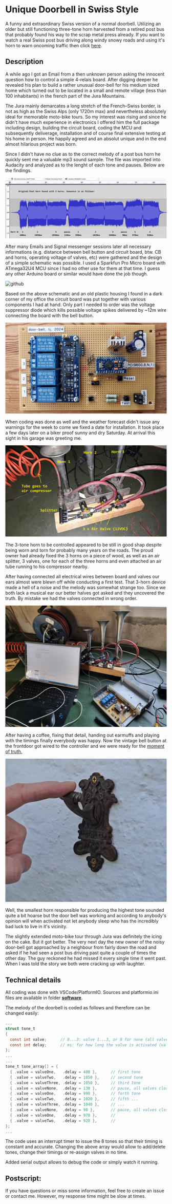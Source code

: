 # Unique Doorbell in Swiss Style
A funny and extraordinary Swiss version of a normal doorbell. Utilizing an older but still functioning three-tone horn harvested from a retired post bus that probably found his way to the scrap metal press already. If you want to watch a real Swiss post bus driving along windy snowy roads and using it's horn to warn oncoming traffic then click [here](https://www.youtube.com/watch?v=wMWEQdxMhdA).

## Description

A while ago I got an Email from a then unknown person asking the innocent question how to control a simple 4-relais board. After digging deeper he revealed his plan to build a rather unusual door-bell for his medium sized home which turned out to be located in a small and remote village (less than 100 inhabitants) in the french part of the Jura Mountains.  

The Jura mainly demarcates a long stretch of the French–Swiss border, is not as high as the Swiss Alps (only 1720m max) and nevertheless absolutely ideal for memorable moto-bike tours. So my interest was rising and since he didn't have much experience in electronics I offered him the full package including design, building the circuit board, coding the MCU and subsequently deliverage, installation and of course final extensive testing at his home in person. He happily agreed and an absolut unique and in the end almost hilarious project was born.  

Since I didn't have no clue as to the correct melody of a post bus horn he quickly sent me a valuable mp3 sound sample. The file was imported into Audacity and analyzed as to the lenght of each tone and pauses. Below are the findings.

![github](https://github.com/yellobyte/Swiss-Style-Doorbell/raw/main/doc/Sound%20Analysis.jpg)

After many Emails and Signal messenger sessions later all necessary informations (e.g. distance between bell button and circuit board, btw. CB and horns, operating voltage of valves, etc) were gathered and the design of a simple schematic was possible. I used a Sparkfun Pro Micro board with ATmega32U4 MCU since I had no other use for them at that time. I guess any other Arduino board or similar would have done the job though.

![github](https://github.com/yellobyte/Swiss-Style-Doorbell/raw/main/doc/........jpg) 

Based on the above schematic and an old plastic housing I found in a dark corner of my office the circuit board was put together with various components I had at hand. Only part I needed to order was the voltage suppressor diode which kills possible voltage spikes delivered by ~12m wire connecting the board with the bell button.

![github](https://github.com/yellobyte/Swiss-Style-Doorbell/raw/main/doc/Circuit%20Board%20Top.jpg)  

When coding was done as well and the weather forecast didn't issue any warnings for the week to come we fixed a date for installation. It took place a few days later on a biker proof sunny and dry Saturday. At arrival this sight in his garage was greeting me.

![github](https://github.com/yellobyte/Swiss-Style-Doorbell/raw/main/doc/Post%20Horn%20Tubes%20with%20Valves%20and%20Air%20Tube.jpg)  

The 3-tone horn to be controlled appeared to be still in good shap despite being worn and torn for probably many years on the roads. The proud owner had already fixed the 3 horns on a piece of wood, as well as an air splitter, 3 valves, one for each of the three horns  and even attached an air tube running to his compressor nearby. 

After having connected all electrical wires between board and valves our ears almost were blewn off while conducting a first test. That 3-horn device made a hell of a noise and the melody was somewhat strange too. Since we both lack a musical ear our better halves got asked and they uncovered the truth. By mistake we had the valves connected in wrong order. 

![github](https://github.com/yellobyte/Swiss-Style-Doorbell/raw/main/doc/Under%20Construction%202.jpg)  

After having a coffee, fixing that detail, handing out earmuffs and playing with the timings finally everybody was happy. 
Now the vintage bell button at the frontdoor got wired to the controller and we were ready for the [moment of truth.](https://github.com/yellobyte/Swiss-Style-Doorbell/raw/main/doc/Final%20Test%20with%20Bell%20Button%20connected.mp4)

![github](https://github.com/yellobyte/Swiss-Style-Doorbell/raw/main/doc/Bell%20Button.jpg)

Well, the smallest horn responsible for producing the highest tone sounded quite a bit hoarse but the door bell was working and according to anybody's opinion will when activated not let anybody sleep who has the incredibly bad luck to live in it's vicinity.

The slightly extended moto-bike tour through Jura was definitely the icing on the cake. But it got better. The very next day the new owner of the noisy door-bell got approached by a neighbour from fairly down the road and asked if he had seen a post bus driving past quite a couple of times the other day. The guy reckoned he had missed it every single time it went past. When I was told the story we both were cracking up with laughter.

## Technical details

All coding was done with VSCode/PlatformIO. Sources and platformio.ini files are available in folder [**software**](https://github.com/yellobyte/Swiss-Style-Doorbell/tree/main/software).

The melody of the doorbell is coded as follows and therefore can be changed easily:
```c
...
struct tone_t 
{
  const int valve;      // 0...3: valve 1...3, or 0 for none (all valves closed)
  const int delay;      // ms: for how long the valve is activated (valve is open)
};
...
...
tone_t tone_array[] = {
  { .valve = valveOne,   .delay = 400 },      // first tone
  { .valve = valveTwo,   .delay = 1050 },     // second tone
  { .valve = valveThree, .delay = 1050 },     // third tone
  { .valve = valveNone,  .delay = 130 },      // pause, all valves closed
  { .valve = valveOne,   .delay = 990 },      // forth tone
  { .valve = valveTwo,   .delay = 1020 },     // fifth ...
  { .valve = valveThree, .delay = 1040 },     // ...
  { .valve = valveNone,  .delay = 90 },       // pause, all valves closed
  { .valve = valveOne,   .delay = 970 },      //
  { .valve = valveTwo,   .delay = 920 },      //
}; 
...
```
The code uses an interrupt timer to issue the 8 tones so that their timing is constant and accurate. Changing the above array would allow to add/delete tones, change their timings or re-assign valves in no time.

Added serial output allows to debug the code or simply watch it running.

## Postscript: 

If you have questions or miss some information, feel free to create an issue or contact me. However, my response time might be slow at times. 


